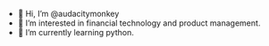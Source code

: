 - 👋 Hi, I’m @audacitymonkey 
- 👀 I’m interested in financial technology and product management. 
- 🌱 I’m currently learning python.

<!---
audacitymonkey/audacitymonkey is a ✨ special ✨ repository because its `README.md` (this file) appears on your GitHub profile.
You can click the Preview link to take a look at your changes.
--->
